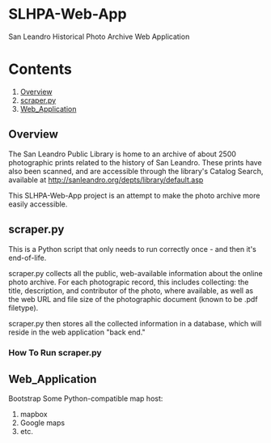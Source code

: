 # SLHPA-Web-App
San Leandro Historical Photo Archive Web Application

# Contents
1. [Overview](#overview)
2. [scraper.py](#scraper.py)
3. [Web_Application](#Web_Application)

## Overview

The San Leandro Public Library is home to an archive of about 2500 photographic prints related to the history of San Leandro. These prints have also been scanned, and are accessible through the library's Catalog Search, available at http://sanleandro.org/depts/library/default.asp

This SLHPA-Web-App project is an attempt to make the photo archive more easily accessible. 

## scraper.py

This is a Python script that only needs to run correctly once - and then it's end-of-life.

scraper.py collects all the public, web-available information about the online photo archive. For each photograpic record, this includes collecting: the title, description, and contributor of the photo, where available, as well as the web URL and file size of the photographic document (known to be .pdf filetype).

scraper.py then stores all the collected information in a database, which will reside in the web application "back end."

### How To Run scraper.py


## Web_Application

Bootstrap
Some Python-compatible map host: 
1) mapbox
2) Google maps
3) etc.
